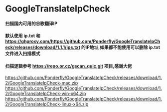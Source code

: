 # GoogleTranslateIpCheck
#### 扫描国内可用的谷歌翻译IP
#### 默认使用 ip.txt 和 https://ghproxy.com/https://github.com/Ponderfly/GoogleTranslateIpCheck/releases/download/1.1.1/ips.txt 的IP地址,如果都不能使用可以删除 ip.txt 文件进入扫描模式
#### 扫描逻辑参考 https://repo.or.cz/gscan_quic.git 项目,感谢大佬
https://github.com/Ponderfly/GoogleTranslateIpCheck/releases/download/1.2/GoogleTranslateIpCheck-mac.zip
https://github.com/Ponderfly/GoogleTranslateIpCheck/releases/download/1.2/GoogleTranslateIpCheck-win-x64.zip
https://github.com/Ponderfly/GoogleTranslateIpCheck/releases/download/1.2/GoogleTranslateIpCheck-linux-x64.zip
